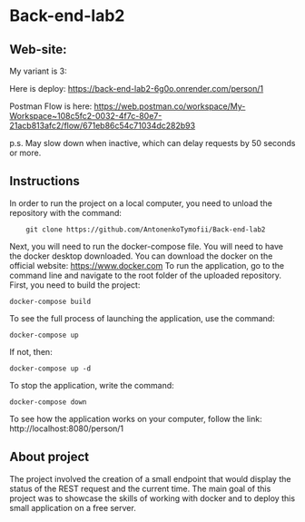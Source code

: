# Back-end-lab2

## Web-site:

My variant is 3: 

Here is deploy: https://back-end-lab2-6g0o.onrender.com/person/1

Postman Flow is here: https://web.postman.co/workspace/My-Workspace~108c5fc2-0032-4f7c-80e7-21acb813afc2/flow/671eb86c54c71034dc282b93

p.s. May slow down when inactive, which can delay requests by 50 seconds or more.

## Instructions
In order to run the project on a local computer,
you need to unload the repository with the command:
```
    git clone https://github.com/AntonenkoTymofii/Back-end-lab2
```

Next, you will need to run the docker-compose file.
You will need to have the docker desktop downloaded.
You can download the docker on the official website: https://www.docker.com
To run the application, go to the command line and navigate to
the root folder of the uploaded repository.
First, you need to build the project:
```
docker-compose build
```
To see the full process of launching the application, use the command:
```
docker-compose up
``` 
If not, then:
```
docker-compose up -d
```
To stop the application, write the command:
```
docker-compose down
```

To see how the application works on your computer,
follow the link: http://localhost:8080/person/1


## About project

The project involved the creation of a small endpoint that
would display the status of the REST request and the current time.
The main goal of this project was to showcase the skills of working
with docker and to deploy this small application on a free server.

